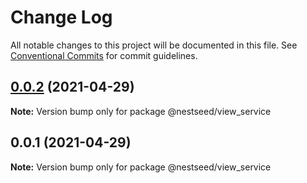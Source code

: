 # Change Log

All notable changes to this project will be documented in this file.
See [Conventional Commits](https://conventionalcommits.org) for commit guidelines.

## [0.0.2](https://github.com/fyl080801/nest-test/compare/@nestseed/view_service@0.0.1...@nestseed/view_service@0.0.2) (2021-04-29)

**Note:** Version bump only for package @nestseed/view_service





## 0.0.1 (2021-04-29)

**Note:** Version bump only for package @nestseed/view_service
